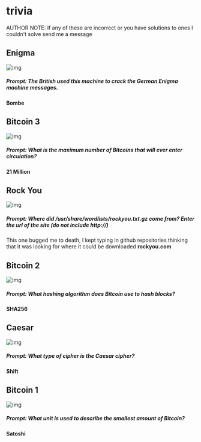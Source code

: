 # trivia

AUTHOR NOTE: If any of these are incorrect or you have solutions to ones I couldn't solve send me a message

## Enigma

![img](https://lh4.googleusercontent.com/aMMRwZkFp8Px4REbvgrcxMmc30nk-japKY4VCiui5rn8ukhEu0VBwENk4tVsmt1H0eQgkM5l9GhDepHgxwBOCx99EVVO1QeFOPydqVdr54nPymp4F-9Io5hgj1aZQOzoVNFBfnEz)

##### Prompt: The British used this machine to crack the German Enigma machine messages.

**Bombe**



## Bitcoin 3

![img](https://lh4.googleusercontent.com/mjwelzV78Ao5EfwdhSL9rEgC_eUWJOkF9uhMTQyBLIkS0JUrOpv2QZp1f9bFVLNFBjOUpXGOu-_w_YznJNf0XmwpWgMFlaqXuG91ugCRiUprU2Kqg9SfraK6bSgZLwj98X_ao6PN)

##### Prompt: What is the maximum number of Bitcoins that will ever enter circulation?

**21 Million**



## Rock You

![img](https://lh4.googleusercontent.com/yaUIXRTVa8icPyfGjFSr-9D6Z6eZUHVKzjlMHxw-_kAGYGtOcuWE606YiiCMtn4iKhaTglAxKvuhSdAbw7oEMRiv1r44zJ8m4JzixWuejullP7-XKXDQtyyBaY5MyUkkRLirQgSy)

##### Prompt: Where did /usr/share/wordlists/rockyou.txt.gz come from? Enter the url of the site (do not include http://)

This one bugged me to death, I kept typing in github repositories thinking that it was looking for where it could be downloaded
**rockyou.com**



## Bitcoin 2

![img](https://lh4.googleusercontent.com/Am1WRsGjYXXGe0IgmOX7Yjr3-qVtHUC8JDYBAG6EOCKImXSDsDDvrvQRQZpkwB0tQFvEhLF7SLb0Qh4WOjOmOwGyxeC_0SoHvzRK2muHBb5gHR28ungoZPZn4WOW9O-4BCvy2ITb)

##### Prompt: What hashing algorithm does Bitcoin use to hash blocks?

**SHA256**



## Caesar

![img](https://lh6.googleusercontent.com/0MhY9BbNetjyu6E0mw5H1OJ5X5GJ1u5aKRVK86Z7cNyuf3dgYBEOZwq9y0N6v9k4SeSENYdE2oL0tsSeTDL6fzdZviClR3FKnG3BOZqi1qlgXyX3McdFrxStylgt3UrgOzjMNkz3)

##### Prompt: What type of cipher is the Caesar cipher?

**Shift**



## Bitcoin 1

![img](https://lh5.googleusercontent.com/eMpM9a0IuQggpXARtKxPnNpplCQkcP0qJ9rmF06auZjygWU6ws5BkH9vk_93mOIIsYHGD7z0rQIdaSqXvRI-6FhLfpf4lOA3pXu5cBjs7FZ4CVGathz5FJrbFHylmGSM85kHdkAV)

##### Prompt: What unit is used to describe the smallest amount of Bitcoin?

**Satoshi**



